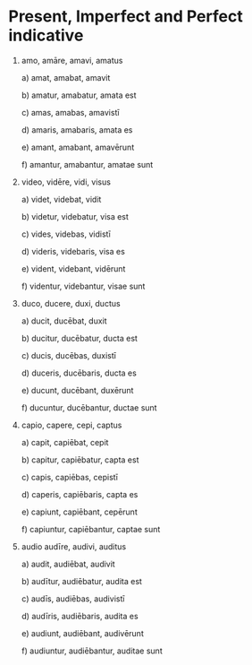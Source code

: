 # Present, Imperfect and Perfect indicative

1) amo, amāre, amavi, amatus
   
   a) amat, amabat, amavit
   
   b) amatur, amabatur, amata est
   
   c) amas, amabas, amavistī
   
   d) amaris, amabaris, amata es
   
   e) amant, amabant, amavērunt
   
   f) amantur, amabantur, amatae sunt

2) video, vidēre, vidi, visus

   a) videt, videbat, vidit
   
   b) videtur, videbatur, visa est
   
   c) vides, videbas, vidistī
   
   d) videris, videbaris, visa es
   
   e) vident, videbant, vidērunt
   
   f) videntur, videbantur, visae sunt

3) duco, ducere, duxi, ductus
   
   a) ducit, ducēbat, duxit
   
   b) ducitur, ducēbatur, ducta est
   
   c) ducis, ducēbas, duxistī
   
   d) duceris, ducēbaris, ducta es
   
   e) ducunt, ducēbant, duxērunt
   
   f) ducuntur, ducēbantur, ductae sunt

4) capio, capere, cepi, captus
   
   a) capit, capiēbat, cepit
   
   b) capitur, capiēbatur, capta est
   
   c) capis, capiēbas, cepistī
   
   d) caperis, capiēbaris, capta es
   
   e) capiunt, capiēbant, cepērunt
   
   f) capiuntur, capiēbantur, captae sunt
   
5) audio audīre, audivi, auditus

   a) audit, audiēbat, audivit
   
   b) audītur, audiēbatur, audita est
   
   c) audīs, audiēbas, audivistī
   
   d) audīris, audiēbaris, audita es
   
   e) audiunt, audiēbant, audivērunt
   
   f) audiuntur, audiēbantur, auditae sunt

